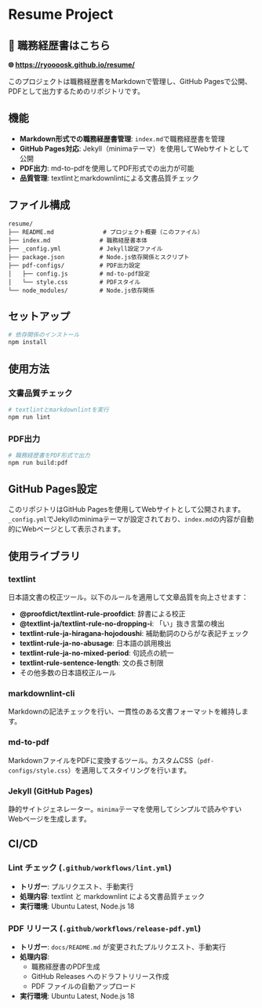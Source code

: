 # Resume Project

## 📄 職務経歴書はこちら

**🌐 <https://ryoooosk.github.io/resume/>**

このプロジェクトは職務経歴書をMarkdownで管理し、GitHub Pagesで公開、PDFとして出力するためのリポジトリです。

## 機能

- **Markdown形式での職務経歴書管理**: `index.md`で職務経歴書を管理
- **GitHub Pages対応**: Jekyll（minimaテーマ）を使用してWebサイトとして公開
- **PDF出力**: md-to-pdfを使用してPDF形式での出力が可能
- **品質管理**: textlintとmarkdownlintによる文書品質チェック

## ファイル構成

```
resume/
├── README.md              # プロジェクト概要（このファイル）
├── index.md              # 職務経歴書本体
├── _config.yml           # Jekyll設定ファイル
├── package.json          # Node.js依存関係とスクリプト
├── pdf-configs/          # PDF出力設定
│   ├── config.js         # md-to-pdf設定
│   └── style.css         # PDFスタイル
└── node_modules/         # Node.js依存関係
```

## セットアップ

```bash
# 依存関係のインストール
npm install
```

## 使用方法

### 文書品質チェック

```bash
# textlintとmarkdownlintを実行
npm run lint
```

### PDF出力

```bash
# 職務経歴書をPDF形式で出力
npm run build:pdf
```

## GitHub Pages設定

このリポジトリはGitHub Pagesを使用してWebサイトとして公開されます。`_config.yml`でJekyllのminimaテーマが設定されており、`index.md`の内容が自動的にWebページとして表示されます。

## 使用ライブラリ

### textlint

日本語文書の校正ツール。以下のルールを適用して文章品質を向上させます：

- **@proofdict/textlint-rule-proofdict**: 辞書による校正
- **@textlint-ja/textlint-rule-no-dropping-i**: 「い」抜き言葉の検出
- **textlint-rule-ja-hiragana-hojodoushi**: 補助動詞のひらがな表記チェック
- **textlint-rule-ja-no-abusage**: 日本語の誤用検出
- **textlint-rule-ja-no-mixed-period**: 句読点の統一
- **textlint-rule-sentence-length**: 文の長さ制限
- その他多数の日本語校正ルール

### markdownlint-cli

Markdownの記法チェックを行い、一貫性のある文書フォーマットを維持します。

### md-to-pdf

MarkdownファイルをPDFに変換するツール。カスタムCSS（`pdf-configs/style.css`）を適用してスタイリングを行います。

### Jekyll (GitHub Pages)

静的サイトジェネレーター。`minima`テーマを使用してシンプルで読みやすいWebページを生成します。

## CI/CD

### Lint チェック (`.github/workflows/lint.yml`)

- **トリガー**: プルリクエスト、手動実行
- **処理内容**: textlint と markdownlint による文書品質チェック
- **実行環境**: Ubuntu Latest, Node.js 18

### PDF リリース (`.github/workflows/release-pdf.yml`)

- **トリガー**: `docs/README.md` が変更されたプルリクエスト、手動実行
- **処理内容**:
  - 職務経歴書のPDF生成
  - GitHub Releases へのドラフトリリース作成
  - PDF ファイルの自動アップロード
- **実行環境**: Ubuntu Latest, Node.js 18
